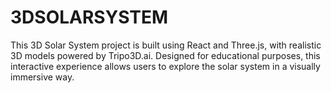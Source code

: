 # 3DSOLARSYSTEM
This 3D Solar System project is built using React and Three.js, with realistic 3D models powered by Tripo3D.ai. Designed for educational purposes, this interactive experience allows users to explore the solar system in a visually immersive way.
